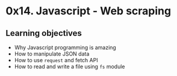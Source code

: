 # 0x14. Javascript - Web scraping

## Learning objectives

<ul>
<li>Why Javascript programming is amazing</li>
<li>How to manipulate JSON data</li>
<li>How to use <code>request</code> and fetch API</li>
<li>How to read and write a file using <code>fs</code> module</li>
</ul>

